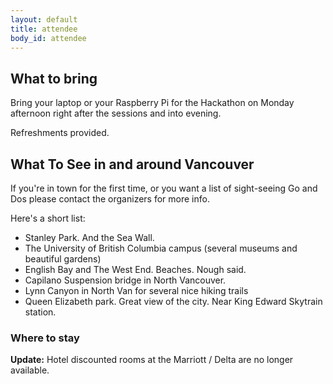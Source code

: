 ```yaml
---
layout: default
title: attendee
body_id: attendee
---
```


## What to bring

Bring your laptop or your Raspberry Pi for the Hackathon on Monday afternoon right after the sessions and into evening. 

Refreshments provided.

## What To See in and around Vancouver

If you're in town for the first time, or you want a list of sight-seeing Go and Dos please contact the organizers for more info.

Here's a short list:

- Stanley Park. And the Sea Wall.
- The University of British Columbia campus (several museums and beautiful gardens)
- English Bay and The West End. Beaches. Nough said.
- Capilano Suspension bridge in North Vancouver.
- Lynn Canyon in North Van for several nice hiking trails
- Queen Elizabeth park. Great view of the city. Near King Edward Skytrain station.

<h3> Where to stay </h3>
<p>
<b>Update:</b> Hotel discounted rooms at the Marriott / Delta are no longer available. 